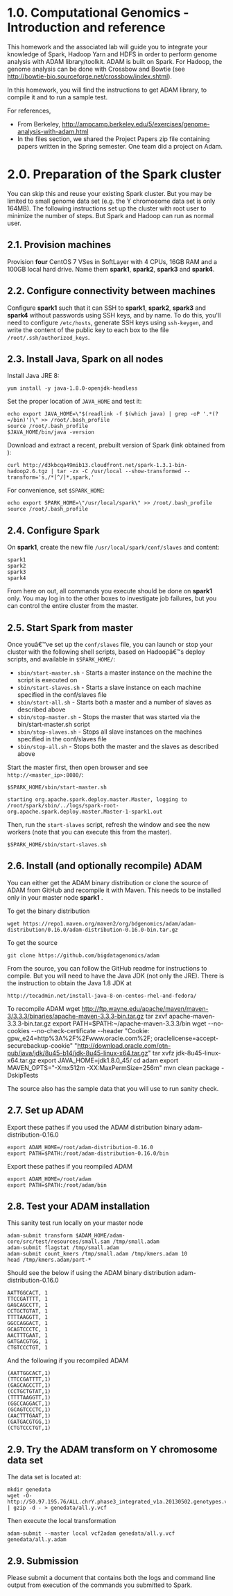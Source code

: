 # 1.0. Computational Genomics - Introduction and reference

This homework and the associated lab will guide you to integrate your knowledge of Spark, Hadoop Yarn and HDFS in order to perform genome analysis with ADAM library/toolkit. ADAM is built on Spark. For Hadoop, the genome analysis can be done with Crossbow and Bowtie (see http://bowtie-bio.sourceforge.net/crossbow/index.shtml).

In this homework, you will find the instructions to get ADAM library, to compile it and to run a sample test.

For references, 
* From Berkeley, http://ampcamp.berkeley.edu/5/exercises/genome-analysis-with-adam.html
* In the files section, we shared the Project Papers zip file containing papers written in the Spring semester.  One team did a project on Adam. 

# 2.0. Preparation of the Spark cluster

You can skip this and reuse your existing Spark cluster. But you may be limited to small genome data set (e.g. the Y chromosome data set is only 164MB). The following instructions set up the cluster with root user to minimize the number of steps. But Spark and Hadoop can run as normal user.

## 2.1. Provision machines

Provision **four** CentOS 7 VSes in SoftLayer with 4 CPUs, 16GB RAM and a 100GB local hard drive. Name them __spark1__, __spark2__, __spark3__ and __spark4__.

## 2.2. Configure connectivity between machines

Configure __spark1__ such that it can SSH to __spark1__, __spark2__, __spark3__ and __spark4__ without passwords using SSH keys, and by name. To do this, you'll need to configure `/etc/hosts`, generate SSH keys using `ssh-keygen`, and write the content of the public key to each box to the file `/root/.ssh/authorized_keys`.

## 2.3. Install Java, Spark on all nodes

Install Java JRE 8:

    yum install -y java-1.8.0-openjdk-headless

Set the proper location of `JAVA_HOME` and test it:

    echo export JAVA_HOME=\"$(readlink -f $(which java) | grep -oP '.*(?=/bin)')\" >> /root/.bash_profile
    source /root/.bash_profile
    $JAVA_HOME/bin/java -version

Download and extract a recent, prebuilt version of Spark (link obtained from ):

    curl http://d3kbcqa49mib13.cloudfront.net/spark-1.3.1-bin-hadoop2.6.tgz | tar -zx -C /usr/local --show-transformed --transform='s,/*[^/]*,spark,'

For convenience, set `$SPARK_HOME`:

    echo export SPARK_HOME=\"/usr/local/spark\" >> /root/.bash_profile
    source /root/.bash_profile

## 2.4. Configure Spark

On __spark1__, create the new file `/usr/local/spark/conf/slaves` and content:

    spark1
    spark2
    spark3
    spark4

From here on out, all commands you execute should be done on __spark1__ only. You may log in to the other boxes to investigate job failures, but you can control the entire cluster from the master.

## 2.5. Start Spark from master

Once youâ€™ve set up the `conf/slaves` file, you can launch or stop your cluster with the following shell scripts, based on Hadoopâ€™s deploy scripts, and available in `$SPARK_HOME/`:

- `sbin/start-master.sh` - Starts a master instance on the machine the script is executed on
- `sbin/start-slaves.sh` - Starts a slave instance on each machine specified in the conf/slaves file
- `sbin/start-all.sh` - Starts both a master and a number of slaves as described above
- `sbin/stop-master.sh` - Stops the master that was started via the bin/start-master.sh script
- `sbin/stop-slaves.sh` - Stops all slave instances on the machines specified in the conf/slaves file
- `sbin/stop-all.sh` - Stops both the master and the slaves as described above

Start the master first, then open browser and see `http://<master_ip>:8080/`:

    $SPARK_HOME/sbin/start-master.sh

    starting org.apache.spark.deploy.master.Master, logging to /root/spark/sbin/../logs/spark-root-org.apache.spark.deploy.master.Master-1-spark1.out

Then, run the `start-slaves` script, refresh the window and see the new workers (note that you can execute this from the master).

    $SPARK_HOME/sbin/start-slaves.sh


## 2.6. Install (and optionally recompile) ADAM

You can either get the ADAM binary distribution or clone the source of ADAM from GitHub and recompile it with Maven. This needs to be installed only in your master node __spark1__ .

To get the binary distribution

    wget https://repo1.maven.org/maven2/org/bdgenomics/adam/adam-distribution/0.16.0/adam-distribution-0.16.0-bin.tar.gz

To get the source

    git clone https://github.com/bigdatagenomics/adam

From the source, you can follow the GitHub readme for instructions to compile. But you will need to have the Java JDK (not only the JRE). There is the instruction to obtain the Java 1.8 JDK at 

    http://tecadmin.net/install-java-8-on-centos-rhel-and-fedora/

To recompile ADAM
    wget http://ftp.wayne.edu/apache/maven/maven-3/3.3.3/binaries/apache-maven-3.3.3-bin.tar.gz
    tar zxvf apache-maven-3.3.3-bin.tar.gz
    export PATH=$PATH:~/apache-maven-3.3.3/bin
    wget --no-cookies --no-check-certificate --header "Cookie: gpw_e24=http%3A%2F%2Fwww.oracle.com%2F; oraclelicense=accept-securebackup-cookie" "http://download.oracle.com/otn-pub/java/jdk/8u45-b14/jdk-8u45-linux-x64.tar.gz"
    tar xvfz jdk-8u45-linux-x64.tar.gz
    export JAVA_HOME=jdk1.8.0_45/
    cd adam
    export MAVEN_OPTS="-Xmx512m -XX:MaxPermSize=256m"
    mvn clean package -DskipTests

The source also has the sample data that you will use to run sanity check.

## 2.7. Set up ADAM

Export these pathes if you used the ADAM distribution binary adam-distribution-0.16.0

    export ADAM_HOME=/root/adam-distribution-0.16.0
    export PATH=$PATH:/root/adam-distribution-0.16.0/bin

Export these pathes if you reompiled ADAM

    export ADAM_HOME=/root/adam
    export PATH=$PATH:/root/adam/bin

## 2.8. Test your ADAM installation

This sanity test run locally on your master node

    adam-submit transform $ADAM_HOME/adam-core/src/test/resources/small.sam /tmp/small.adam
    adam-submit flagstat /tmp/small.adam
    adam-submit count_kmers /tmp/small.adam /tmp/kmers.adam 10
    head /tmp/kmers.adam/part-*

Should see the below if using the ADAM binary distribution adam-distribution-0.16.0

    AATTGGCACT, 1
    TTCCGATTTT, 1
    GAGCAGCCTT, 1
    CCTGCTGTAT, 1
    TTTTAAGGTT, 1
    GGCCAGGACT, 1
    GCAGTCCCTC, 1
    AACTTTGAAT, 1
    GATGACGTGG, 1
    CTGTCCCTGT, 1

And the following if you recompiled ADAM

    (AATTGGCACT,1)
    (TTCCGATTTT,1)
    (GAGCAGCCTT,1)
    (CCTGCTGTAT,1)
    (TTTTAAGGTT,1)
    (GGCCAGGACT,1)
    (GCAGTCCCTC,1)
    (AACTTTGAAT,1)
    (GATGACGTGG,1)
    (CTGTCCCTGT,1)


## 2.9. Try the ADAM transform on Y chromosome data set

The data set is located at:

    mkdir genedata
    wget -O- http://50.97.195.76/ALL.chrY.phase3_integrated_v1a.20130502.genotypes.vcf.gz | gzip -d - > genedata/all.y.vcf

Then execute the local transformation

    adam-submit --master local vcf2adam genedata/all.y.vcf genedata/all.y.adam

## 2.9. Submission

Please submit a document that contains both the logs and command line output from execution of the commands you submitted to Spark.

